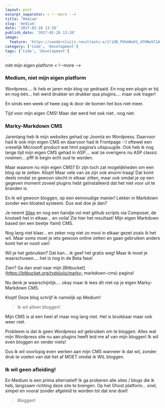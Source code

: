 ```yaml
---
layout: post
excerpt_separator: < !--more -->
title: 'Medium'
slug: 'medium'
date: '2017-02-28 13:39'
publish_date: '2017-02-28 13:39'
image:
  feature: 'https://vandersluijs.resultants-e/1*iDB_PUhmNo01_d7ONw5F1A.jpeg'
category: ['Code', 'Development']
tags: ['Code', 'Development']
---
```

niet mijn eigen platform
< !--more -->

### Medium, niet mijn eigen platform

Wordpress…. ik heb er jaren mijn blog op gedraaid. En nog een plugin er bij en
nog één… het werd drukker en drukker qua plugins…. maar ook trager!

En sinds een week of twee zag ik door de bomen het bos niet meer.

Tijd voor mijn eigen CMS! Maar dat werd het ook niet.. nog niet.

### Marky-Markdown CMS

Jarenlang heb ik mijn websites gehad op Joomla en Wordpress. Daarvoor had ik
ook mijn eigen CMS en daarvoor had ik Frontpage :-) oftewel een vreselijk
Microsoft product wat html pagina’s uitspuugde. Ook heb ik nog lange tijd mijn
eigen CMS gehad in ASP…. wat ze overigens nu ASP classic noemen… pfff ik begin
echt oud te worden.

Maar waarom nu mijn eigen CMS? Er zijn toch zat mogelijkheden om een blog op
te zetten. Klopt! Maar vele van ze zijn ook enorm traag! Dat komt deels omdat
ze gewoon slecht in elkaar zitten, maar ook omdat je op een gegeven moment
zoveel plugins hebt geïnstalleerd dat het niet voor uit te branden is.

En ik wil gewoon bloggen, op een eenvoudige manier! Lekker in Markdown zonder
een bloated systeem. Dus wat doe je dan?

Je neemt [Silex](http://silex.sensiolabs.org/) en nog een handje vol met
github scripts via Composer, de knutselt het in elkaar… en voila! Zie hier het
resultaat! Mijn eigen Markdown based (en een beetje Yaml) CMS.

Nog lang niet klaar… en zeker nog niet zo mooi in elkaar gezet zoals ik het
wil. Maar soms moet je iets gewoon online zetten en gaan gebruiken anders komt
het er nooit van!

Wil je het gebruiken? Dat kan… ik geef het gratis weg! Maar ik moet je
waarschuwen…. het is nog in de Beta fase!

Zien? Ga dan snel naar mijn [Bitbucket](https://bitbucket.org/tvdsluijs/marky-
markdown-cms) pagina!

Nu denk je waarschijnlijk…. okay maar ik lees dit niet op je eigen Marky-
Markdown CMS.

Klopt! Deze blog schrijf ik namelijk op Medium!

> Ik wil alleen bloggen!

Mijn CMS is al een heel af maar nog lang niet. Het is bruikbaar maar ook weer
niet.

Probleem is dat ik geen Wordpress wil gebruiken om te bloggen. Alles wat mijn
Wordpress site nu aan plugins heeft leid me af van mijn bloggen! Ik wil even
bloggen en verder niets!

Dus ik wil voorlopig even werken aan mijn CMS wanneer ik dat wil, zonder druk
te voelen van dat het af MOET omdat ik WIL bloggen.

### Ik wil geen afleiding!

En Medium is een prima alternatief! Ik ga proberen alle sites / blogs die ik
heb, langzaam richting deze site te brengen. Op het Ghost platform… snel,
simpel en vooral zonder afgeleid te worden tot dat ene doel!

> Bloggen!


